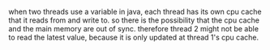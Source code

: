 when two threads use a variable in java, each thread has its own cpu cache that it reads from and write to. so there is the possibility that the cpu cache and the main memory are out of sync. therefore thread 2 might not be able to read the latest value, because it is only updated at thread 1's cpu cache.
